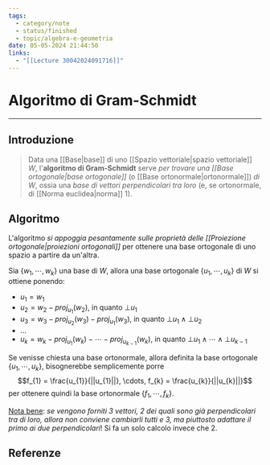 ```yaml
---
tags:
  - category/note
  - status/finished
  - topic/algebra-e-geometria
date: 05-05-2024 21:44:50
links:
  - "[[Lecture 30042024091716]]"
---
```

# Algoritmo di Gram-Schmidt
---
## Introduzione
> Data una [[Base|base]] di uno [[Spazio vettoriale|spazio vettoriale]] $W$, l'**algoritmo di Gram-Schmidt** serve _per trovare una [[Base ortogonale|base ortogonale]]_ (o [[Base ortonormale|ortonormale]]) _di $W$_, ossia una _base di vettori perpendicolari tra loro_ (e, se ortonormale, di [[Norma euclidea|norma]] 1).

## Algoritmo
L'algoritmo _si appoggia pesantamente sulle proprietà delle [[Proiezione ortogonale|proiezioni ortogonali]]_ per ottenere una base ortogonale di uno spazio a partire da un'altra.

Sia $\{w_{1}, \cdots, w_{k}\}$ una base di $W$, allora una base ortogonale $\{u_{1}, \cdots, u_{k}\}$ di $W$ si ottiene ponendo:
- $u_{1} = w_{1}$
- $u_{2} = w_{2} - proj_{u_{1}}(w_{2})$, in quanto $\bot u_{1}$
- $u_{3} = w_{3} - proj_{u_{2}}(w_{3}) - proj_{u_{1}}(w_{3})$, in quanto $\bot u_{1} \land \bot u_{2}$
- ...
- $u_{k} = w_{k} - proj_{u_{1}}(w_{k}) - \cdots - proj_{u_{k-1}}(w_{k})$, in quanto $\bot u_{1} \land \cdots \land \bot u_{k-1}$

Se venisse chiesta una base ortonormale, allora definita la base ortogonale $\{u_{1}, \cdots, u_{k}\}$, bisognerebbe semplicemente porre
$$f_{1} = \frac{u_{1}}{||u_{1}||}, \cdots, f_{k} = \frac{u_{k}}{||u_{k}||}$$
per ottenere quindi la base ortonormale $\{f_{1}, \cdots, f_{k}\}$.

<u>Nota bene</u>: _se vengono forniti 3 vettori, 2 dei quali sono già perpendicolari tra di loro, allora non conviene cambiarli tutti e 3, ma piuttosto adattare il primo ai due perpendicolari_! Si fa un solo calcolo invece che 2.

## Referenze